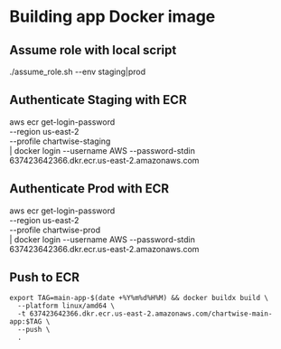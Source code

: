 # Building app Docker image

## Assume role with local script
./assume_role.sh --env staging|prod

## Authenticate Staging with ECR
aws ecr get-login-password \
  --region us-east-2 \
  --profile chartwise-staging \
| docker login --username AWS --password-stdin 637423642366.dkr.ecr.us-east-2.amazonaws.com

## Authenticate Prod with ECR
aws ecr get-login-password \
  --region us-east-2 \
  --profile chartwise-prod \
| docker login --username AWS --password-stdin 637423642366.dkr.ecr.us-east-2.amazonaws.com

## Push to ECR
```
export TAG=main-app-$(date +%Y%m%d%H%M) && docker buildx build \
  --platform linux/amd64 \
  -t 637423642366.dkr.ecr.us-east-2.amazonaws.com/chartwise-main-app:$TAG \
  --push \
  .
```
